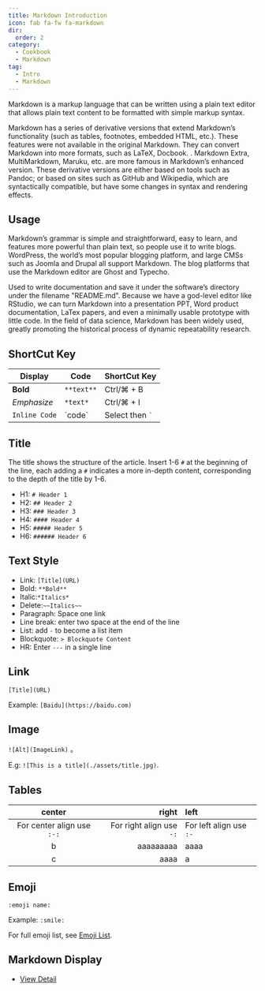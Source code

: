 ```yaml
---
title: Markdown Introduction
icon: fab fa-fw fa-markdown
dir:
  order: 2
category:
  - Cookbook
  - Markdown
tag:
  - Intro
  - Markdown
---
```


Markdown is a markup language that can be written using a plain text editor that allows plain text content to be formatted with simple markup syntax.

Markdown has a series of derivative versions that extend Markdown’s functionality (such as tables, footnotes, embedded HTML, etc.). These features were not available in the original Markdown. They can convert Markdown into more formats, such as LaTeX, Docbook. . Markdown Extra, MultiMarkdown, Maruku, etc. are more famous in Markdown’s enhanced version. These derivative versions are either based on tools such as Pandoc; or based on sites such as GitHub and Wikipedia, which are syntactically compatible, but have some changes in syntax and rendering effects.

## Usage

Markdown’s grammar is simple and straightforward, easy to learn, and features more powerful than plain text, so people use it to write blogs. WordPress, the world’s most popular blogging platform, and large CMSs such as Joomla and Drupal all support Markdown. The blog platforms that use the Markdown editor are Ghost and Typecho.

Used to write documentation and save it under the software’s directory under the filename "README.md". Because we have a god-level editor like RStudio, we can turn Markdown into a presentation PPT, Word product documentation, LaTex papers, and even a minimally usable prototype with little code. In the field of data science, Markdown has been widely used, greatly promoting the historical process of dynamic repeatability research.

## ShortCut Key

| Display       | Code       | ShortCut Key        |
| ------------- | ---------- | ------------------- |
| **Bold**      | `**text**` | Ctrl/⌘ + B          |
| _Emphasize_   | `*text*`   | Ctrl/⌘ + I          |
| `Inline Code` | \`code\`   | Select then `` ` `` |

## Title

The title shows the structure of the article. Insert 1-6 `#` at the beginning of the line, each adding a `#` indicates a more in-depth content, corresponding to the depth of the title by 1-6.

- H1: `# Header 1`
- H2: `## Header 2`
- H3: `### Header 3`
- H4: `#### Header 4`
- H5: `##### Header 5`
- H6: `###### Header 6`

## Text Style

- Link: `[Title](URL)`
- Bold: `**Bold**`
- Italic:`*Italics*`
- Delete:`~~Italics~~`
- Paragraph: Space one link
- Line break: enter two space at the end of the line
- List: add `-` to become a list item
- Blockquote: `> Blockquote Content`
- HR: Enter `---` in a single line

## Link

`[Title](URL)`

Example: `[Baidu](https://baidu.com)`

## Image

`![Alt](ImageLink)` 。

E.g: `![This is a title](./assets/title.jpg)`.

## Tables

|           center           |                    right | left                    |
| :------------------------: | -----------------------: | :---------------------- |
| For center align use `:-:` | For right align use `-:` | For left align use `:-` |
|             b              |                aaaaaaaaa | aaaa                    |
|             c              |                     aaaa | a                       |

## Emoji

`:emoji name:`

Example: `:smile:`

For full emoji list, see [Emoji List](emoji/README.md).

## Markdown Display

- [View Detail](demo.md)
